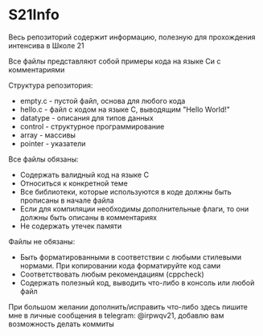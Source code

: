 # S21Info

Весь репозиторий содержит информацию, полезную для прохождения интенсива в Школе 21

Все файлы представляют собой примеры кода на языке Си с комментариями

Структура репозитория:
- empty.c - пустой файл, основа для любого кода
- hello.c - файл с кодом на языке C, выводящим "Hello World!"
- datatype - описания для типов данных
- control - структурное программирование
- array - массивы
- pointer - указатели

Все файлы обязаны:
- Содержать валидный код на языке C
- Относиться к конкретной теме
- Все библиотеки, которые используются в коде должны быть прописаны в начале файла
- Если для компиляции необходимы дополнительные флаги, то они должны быть описаны в комментариях
- Не содержать утечек памяти

Файлы не обязаны:
- Быть форматированными в соответствии с любыми стилевыми нормами. При копировании кода форматируйте код сами
- Соответствовать любым рекомендациям (cppcheck)
- Содержать полезный код, выводить что-либо в консоль или любой файл

При большом желании дополнить/исправить что-либо здесь пишите мне в личные сообщения в telegram: @irpwqv21, добавлю вам возможность делать коммиты
